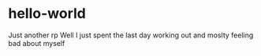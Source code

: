 # hello-world
Just another rp
Well I just spent the last day working out and moslty feeling bad about myself
